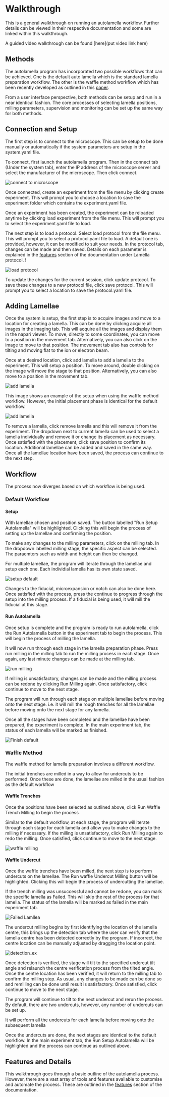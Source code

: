 # Walkthrough

This is a general walkthrough on running an autolamella workflow. Further details can be viewed in their respective documentation and some are linked within this walkthrough.

A guided video walkthrough can be found [here](put video link here)

## Methods

The autolamella program has incorporated two possible workflows that can be achieved. One is the default auto lamella which is the standard lamella preparation workflow. The other is the waffle method workflow which has been recently developed as outlined in this [paper](https://www.nature.com/articles/s41467-022-29501-3). 

From a user interface perspective, both methods can be setup and run in a near identical fashion. The core processes of selecting lamella positions, milling parameters, supervision and monitoring can be set up the same way for both methods.

## Connection and Setup

The first step is to connect to the microscope. This can be setup to be done manually or automatically if the system parameters are setup in the system.yaml file.

To connect, first launch the autolamella program. Then in the connect tab (Under the system tab), enter the IP address of the microscope server and select the manufacturer of the microscope. Then click connect. 

![connect to microscope](img/walkthrough_2/connect_to_microscope.png)

Once connected, create an experiment from the file menu by clicking create experiment. This will prompt you to choose a location to save the experiment folder which contains the experiment.yaml file. 

Once an experiment has been created, the experiment can be reloaded anytime by clicking load experiment from the file menu. This will prompt you to select the experiment.yaml file to load.

The next step is to load a protocol. Select load protocol from the file menu. This will prompt you to select a protocol.yaml file to load. A default one is provided, however, it can be modified to suit your needs. In the protocol tab, changes can be made and then saved. Details on each parameter is explained in the [features](features.md) section of the documentation under Lamella protocol. !

![load protocol](img/walkthrough_2/change_protocol.png)

To update the changes for the current session, click update protocol. To save these changes to a new protocol file, click save protocol. This will prompt you to select a location to save the protocol.yaml file. 

## Adding Lamellae

Once the system is setup, the first step is to acquire images and move to a location for creating a lamella. This can be done by clicking acquire all images in the imaging tab. This will acquire all the images and display them in the napari viewer. To move, directly to some coordinates, you can move to a position in the movement tab. Alternatively, you can also click on the image to move to that position. The movement tab also has controls for tilting and moving flat to the ion or electron beam.

Once at a desired location, click add lamella to add a lamella to the experiment. This will setup a position. To move around, double clicking on the image will move the stage to that position. Alternatively, you can also move to a position in the movement tab. 

![add lamella](img/walkthrough_2/add_lamella.png)

This image shows an example of the setup when using the waffle method workflow. However, the initial placement phase is identical for the default workflow. 

![add lamella](img/walkthrough_2/default_method_setup.png)


To remove a lamella, click remove lamella and this will remove it from the experiment. The dropdown next to current lamella can be used to select a lamella individually and remove it or change its placement as necessary.
Once satisfied with the placement, click save position to confirm its location. Additional lamellae can be added and saved in the same way. Once all the lamellae location have been saved, the process can continue to the next step.

## Workflow

The process now diverges based on which workflow is being used. 

### Default Workflow

#### Setup

With lamellae chosen and position saved. The button labelled "Run Setup Autolamella" will be highlighted. Clicking this will begin the process of setting up the lamellae and confirming the position. 

To make any changes to the milling parameters, click on the milling tab. In the dropdown labelled milling stage, the specific aspect can be selected. The paraemters such as width and height can then be changed. 

For multiple lamellae, the program will iterate through the lamellae and setup each one. Each individial lamella has its own state saved.

![setup default](img/walkthrough_2/setup_default_lamella.png)

Changes to the fiducial, microexpansion or notch can also be done here. Once satisfied with the process, press the continue to progress through the setup into the milling process. If a fiducial is being used, it will mill the fiducial at this stage.

#### Run Autolamella

Once setup is complete and the program is ready to run autolamella, click the Run Autolamella button in the experiment tab to begin the process. This will begin the process of milling the lamella.

It will now run through each stage in the lamella preparation phase. Press run milling in the milling tab to run the milling process in each stage. Once again, any last minute changes can be made at the milling tab. 

![run milling](img/walkthrough_2/run_milling_default.png)

If milling is unsatisfactory, changes can be made and the milling process can be redone by clicking Run Milling again. Once satisfactory, click continue to move to the next stage. 

The program will run through each stage on multiple lamellae before moving onto the next stage. i.e. it will mill the rough trenches for all the lamellae before moving onto the next stage for any lamella.

Once all the stages have been completed and the lamellae have been prepared, the experiment is complete. In the main experiment tab, the status of each lamella will be marked as finished.

![Finish default](img/walkthrough_2/finish_default.png)

### Waffle Method

The waffle method for lamella preparation involves a different workflow. 

The initial trenches are milled in a way to allow for undercuts to be performed. Once these are done, the lamellae are milled in the usual fashion as the default workflow

#### Waffle Trenches

Once the positions have been selected as outlined above, click Run Waffle Trench Milling to begin the process

Similar to the default workflow, at each stage, the program will iterate through each stage for each lamella and allow you to make changes to the milling if necessary. If the milling is unsatisfactory, click Run Milling again to redo the milling. Once satisfied, click continue to move to the next stage.

![waffle milling](img/walkthrough_2/run_trench_waffle.png)

#### Waffle Undercut


Once the waffle trenches have been milled, the next step is to perform undercuts on the lamellae. The Run waffle Undercut Milling button will be highlighted. Clicking this will begin the process of undercutting the lamellae.

If the trench milling was unsuccessful and cannot be redone, you can mark the specific lamella as Failed. This will skip the rest of the process for that lamella. The status of the lamella will be marked as failed in the main experiment tab.

![Failed Lamllea](img/walkthrough_2/lamella_failed.png)

The undercut milling begins by first identifying the location of the lamella centre, this brings up the detection tab where the user can verify that the lamella centre has been detected correctly by the program. If incorrect, the centre location can be manually adjusted by dragging the location point.

![detection_ex](img/walkthrough_2/detection_ex.png)

Once detection is verified, the stage will tilt to the specified undercut tilt angle and relaunch the centre verification process from the tilted angle. Once the centre location has been verified, it will return to the milling tab to confirm the milling step. As usual, any changes to be made can be done so and remilling can be done until result is satisfactory. Once satisfied, click continue to move to the next stage.

The program will continue to tilt to the next undercut and rerun the process. By default, there are two undercuts, however, any number of undercuts can be set up.

It will perform all the undercuts for each lamella before moving onto the subsequent lamella

Once the undercuts are done, the next stages are identical to the default workflow. In the main experiment tab, the Run Setup Autolamella will be highlighted and the process can continue as outlined above.

## Features and Details

This walkthrough goes through a basic outline of the autolamella process. However, there are a vast array of tools and features available to customise and automate the process. These are outlined in the [features](features.md) section of the documentation. 



